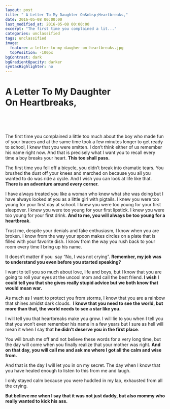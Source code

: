 ```yaml
---
layout: post
title: " A Letter To My Daughter On&nbsp;Heartbreaks,"
date: 2016-05-08 00:00:00
last_modified_at: 2016-05-08 00:00:00
excerpt: "The first time you complained a lit..." 
categories: unclassified
tags: unclassified
image: 
  feature: a-letter-to-my-daugher-on-heartbreaks.jpg
  topPosition: -100px
bgContrast: dark
bgGradientOpacity: darker
syntaxHighlighter: no
---
```

# A Letter To My Daughter On&nbsp;Heartbreaks,

				

			



						


		


			



		


&nbsp;


&nbsp;

The first time you complained a little too much about the boy who made fun of your braces and at the same time took a few minutes longer to get ready to school, I knew that you were smitten. I don’t think either of us remember his name right now. And that is precisely what I want you to recall every time a boy breaks your heart. **This too shall pass.** 

The first time you fell off a bicycle, you didn’t break into dramatic tears. You brushed the dust off your knees and marched on because you all you wanted to do was ride a cycle. And I wish you can look at life like that. **There is an adventure around every corner.**

I have always treated you like a woman who knew what she was doing but I have always looked at you as a little girl with pigtails. I knew you were too young for your first day at school. I knew you were too young for your first sleepover. I knew you were too young for your first lipstick. I knew you were too young for your first drink. **And to me, you will always be too young for a heartbreak**.

Trust me, despite your denials and fake enthusiasm, I know when you are broken. I know from the way your spoon makes circles on a plate that is filled with your favorite dish. I know from the way you rush back to your room every time I bring up his name.

It doesn’t matter if you  say “No, I was not crying”. **Remember, my job was to understand you even before you started speaking?**

I want to tell you so much about love, life and boys, but I know that you are going to roll your eyes at the uncool mom and call the best friend. **I wish I could tell you that she gives really stupid advice but we both know that would mean war.**

As much as I want to protect you from storms, I know that you are a rainbow that shines amidst dark clouds.  **I know that you need to see the world, but more than that, the world needs to see a star like you.** 

I will tell you that heartbreaks make you grow. I will lie to you when I tell you that you won’t even remember his name in a few years but I sure as hell will mean it when I say that **he didn’t deserve you in the first place**.

You will brush me off and not believe these words for a very long time, but the day will come when you finally realize that your mother was right. **And on that day, you will call me and ask me where I got all the calm and wise from.**

And that is the day I will let you in on my secret. The day when I know that you have healed enough to listen to this from me and laugh.

I only stayed calm because you were huddled in my lap, exhausted from all the crying.

**But believe me when I say that it was not just daddy, but also mommy who really wanted to kick his ass.**

					

			

				
